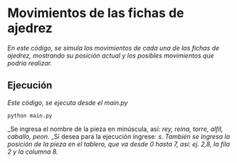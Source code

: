 # Movimientos de las fichas de ajedrez

_En este código, se simula los movimientos de cada una de las fichas de ajedrez, mostrando su posición actual y los posibles movimientos que podría realizar._

## Ejecución

_Este código, se ejecuta desde el main.py_

```
python main.py
```
_Se ingresa el nombre de la pieza en minúscula, así: *rey, reina, torre, alfil, caballo, peon*.
_Si desea para la ejecución ingrese: *s*.
_También se ingresa la posición de la pieza en el tablero, que va desde 0 hasta 7, así: ej. *2,8*, la fila 2 y la columna 8._

